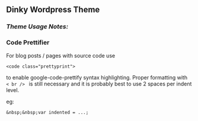Dinky Wordpress Theme
---------------------

### *Theme Usage Notes:*

### Code Prettifier

For blog posts / pages with source code use

    <code class="prettyprint">

to enable google-code-prettify syntax highlighting.  Proper formatting with <code> < br /> </code> is still necessary and it is probably best to use 2 spaces per indent level.

eg:

    &nbsp;&nbsp;var indented = ...;